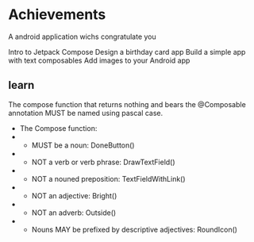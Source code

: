 # Achievements
A android application wichs congratulate you

Intro to Jetpack Compose
Design a birthday card app
Build a simple app with text composables
Add images to your Android app


## learn
The compose function that returns nothing and bears the @Composable annotation MUST be named using pascal case.

- The Compose function:
- - MUST be a noun: DoneButton()
- - NOT a verb or verb phrase: DrawTextField()
- - NOT a nouned preposition: TextFieldWithLink()
- - NOT an adjective: Bright()
- - NOT an adverb: Outside()
- - Nouns MAY be prefixed by descriptive adjectives: RoundIcon()
